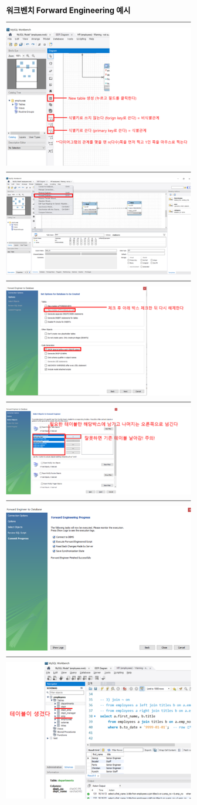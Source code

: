 ## 워크벤치 Forward Engineering 예시
<hr>

![1](img/img1.png)

<hr>

![1](img/img2.png)

<hr>

![1](img/img3.png)

<hr>

![1](img/img4.png)

<hr>

![1](img/img5.png)

<hr>

![1](img/img6.png)
